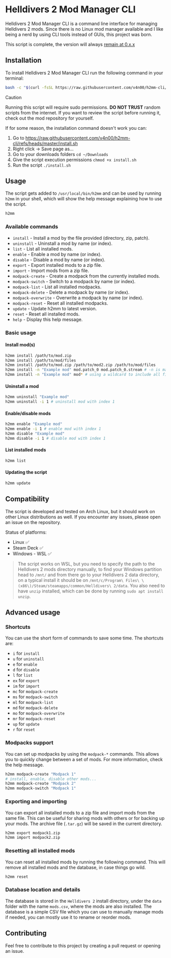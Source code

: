 # Helldivers 2 Mod Manager CLI

Helldivers 2 Mod Manager CLI is a command line interface for managing Helldivers 2 mods. Since there is no Linux mod manager available and I like being a nerd by using CLI tools instead of GUIs, this project was born.

This script is complete, the version will always [remain at 0.x.x](https://0ver.org/)

## Installation

To install Helldivers 2 Mod Manager CLI run the following command in your terminal:

```bash
bash -c "$(curl -fsSL https://raw.githubusercontent.com/v4n00/h2mm-cli/refs/heads/master/install.sh)"
```

> [!CAUTION]
> Running this script will require sudo permissions. **DO NOT TRUST** random scripts from the internet. If you want to review the script before running it, check out the mod repository for yourself.

If for some reason, the installation command doesn't work you can:

1. Go to <https://raw.githubusercontent.com/v4n00/h2mm-cli/refs/heads/master/install.sh>
1. Right click -> Save page as...
1. Go to your downloads folders `cd ~/Downloads`
1. Give the script execution permissions `chmod +x install.sh`
1. Run the script `./install.sh`

## Usage

The script gets added to `/usr/local/bin/h2mm` and can be used by running `h2mm` in your shell, which will show the help message explaining how to use the script.

```bash
h2mm
```

### Available commands

- `install` - Install a mod by the file provided (directory, zip, patch).
- `uninstall` - Uninstall a mod by name (or index).
- `list` - List all installed mods.
- `enable` - Enable a mod by name (or index).
- `disable` - Disable a mod by name (or index).
- `export` - Export installed mods to a zip file.
- `import` - Import mods from a zip file.
- `modpack-create` - Create a modpack from the currently installed mods.
- `modpack-switch` - Switch to a modpack by name (or index).
- `modpack-list` - List all installed modpacks.
- `modpack-delete` - Delete a modpack by name (or index).
- `modpack-overwrite` - Overwrite a modpack by name (or index).
- `modpack-reset` - Reset all installed modpacks.
- `update` - Update h2mm to latest version.
- `reset` - Reset all installed mods.
- `help` - Display this help message.

### Basic usage

#### Install mod(s)

```bash
h2mm install /path/to/mod.zip
h2mm install /path/to/mod/files
h2mm install /path/to/mod.zip /path/to/mod2.zip /path/to/mod/files
h2mm install -n "Example mod" mod.patch_0 mod.patch_0.stream # -n is mandatory when using files
h2mm install -n "Example mod" mod* # using a wildcard to include all files
```

#### Uninstall a mod

```bash
h2mm uninstall "Example mod"
h2mm uninstall -i 1 # uninstall mod with index 1
```

#### Enable/disable mods

```bash
h2mm enable "Example mod"
h2mm enable -i 1 # enable mod with index 1
h2mm disable "Example mod"
h2mm disable -i 1 # disable mod with index 1
```

#### List installed mods

```bash
h2mm list
```

#### Updating the script

```bash
h2mm update
```

## Compatibility

The script is developed and tested on Arch Linux, but it should work on other Linux distributions as well. If you encounter any issues, please open an issue on the repository.

Status of platforms:

- Linux :white_check_mark:
- Steam Deck :white_check_mark:
- Windows - WSL :white_check_mark:

> The script works on WSL, but you need to specify the path to the Helldivers 2 mods directory manually, to find your Windows partition head to `/mnt/` and from there go to your Helldivers 2 data directory, on a typical install it should be on `/mnt/c/Program\ Files\ \(x86\)/Steam/steamapps/common/Helldivers\ 2/data`. You also need to have `unzip` installed, which can be done by running `sudo apt install unzip`.

## Advanced usage

### Shortcuts

You can use the short form of commands to save some time. The shortcuts are:

- `i` for `install`
- `u` for `uninstall`
- `e` for `enable`
- `d` for `disable`
- `l` for `list`
- `ex` for `export`
- `im` for `import`
- `mc` for `modpack-create`
- `ms` for `modpack-switch`
- `ml` for `modpack-list`
- `md` for `modpack-delete`
- `mo` for `modpack-overwrite`
- `mr` for `modpack-reset`
- `up` for `update`
- `r` for `reset`

### Modpacks support

You can set up modpacks by using the `modpack-*` commands. This allows you to quickly change between a set of mods. For more information, check the help message.

```bash
h2mm modpack-create "Modpack 1"
# install, enable, disable other mods...
h2mm modpack-create "Modpack 2"
h2mm modpack-switch "Modpack 1"
```

### Exporting and importing

You can export all installed mods to a zip file and import mods from the same file. This can be useful for sharing mods with others or for backing up your mods. The archive file (`.tar.gz`) will be saved in the current directory.

```bash
h2mm export modpack1.zip
h2mm import modpack2.zip
```

### Resetting all installed mods

You can reset all installed mods by running the following command. This will remove all installed mods and the database, in case things go wild.

```bash
h2mm reset
```

### Database location and details

The database is stored in the `Helldivers 2` install directory, under the `data` folder with the name `mods.csv`, where the mods are also installed. The database is a simple CSV file which you can use to manually manage mods if needed, you can mostly use it to rename or reorder mods.

## Contributing

Feel free to contribute to this project by creating a pull request or opening an issue.
